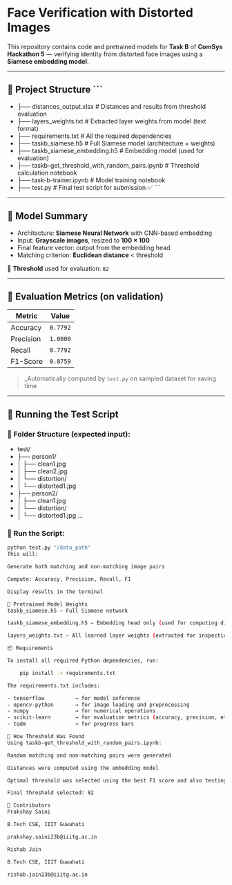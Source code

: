 #  Face Verification with Distorted Images

This repository contains code and pretrained models for **Task B** of **ComSys Hackathon 5** — verifying identity from distorted face images using a **Siamese embedding model**.

---

## 📁 Project Structure ``` 
- ├── distances_output.xlsx # Distances and results from threshold evaluation
- ├── layers_weights.txt # Extracted layer weights from model (text format)
- ├── requirements.txt # All the required dependencies 
- ├── taskb_siamese.h5 # Full Siamese model (architecture + weights)
- ├── taskb_siamese_embedding.h5 # Embedding model (used for evaluation)
- ├── taskb-get_threshold_with_random_pairs.ipynb # Threshold calculation notebook
- ├── task-b-trainer.ipynb # Model training notebook
- ├── test.py # Final test script for submission ✅ ``` 

---

## 🧠 Model Summary

- Architecture: **Siamese Neural Network** with CNN-based embedding
- Input: **Grayscale images**, resized to **100 × 100**
- Final feature vector: output from the embedding head
- Matching criterion: **Euclidean distance** < threshold

📌 **Threshold** used for evaluation: `82`

---

## 🎯 Evaluation Metrics (on validation)

| Metric     | Value     |
|------------|-----------|
| Accuracy   | `0.7792`  |
| Precision  | `1.0000`  |
| Recall     | `0.7792`  |
| F1-Score   | `0.8759`  |

> _Automatically computed by `test.py` on sampled dataset for saving time

---

## 🧪 Running the Test Script

### 🧾 Folder Structure (expected input):

- test/
- ├── person1/
- │ ├── clean1.jpg
- │ ├── clean2.jpg
- │ └── distortion/
- │ └── distorted1.jpg
- ├── person2/
- │ ├── clean1.jpg
- │ └── distortion/
- │ └── distorted1.jpg
...

### 🚀 Run the Script:

```bash
python test.py "/data_path"
This will:

Generate both matching and non-matching image pairs

Compute: Accuracy, Precision, Recall, F1

Display results in the terminal

💾 Pretrained Model Weights
taskb_siamese.h5 – Full Siamese network

taskb_siamese_embedding.h5 – Embedding head only (used for computing distances)

layers_weights.txt – All learned layer weights (extracted for inspection)

📦 Requirements

To install all required Python dependencies, run:

    pip install -r requirements.txt

The requirements.txt includes:

- tensorflow          → for model inference
- opencv-python       → for image loading and preprocessing
- numpy               → for numerical operations
- scikit-learn        → for evaluation metrics (accuracy, precision, etc.)
- tqdm                → for progress bars

🧠 How Threshold Was Found
Using taskb-get_threshold_with_random_pairs.ipynb:

Random matching and non-matching pairs were generated

Distances were computed using the embedding model

Optimal threshold was selected using the best F1 score and also testing all thresholds between 50-100

Final threshold selected: 82

🤝 Contributors
Prakshay Saini

B.Tech CSE, IIIT Guwahati

prakshay.saini23b@iiitg.ac.in

Rishab Jain

B.Tech CSE, IIIT Guwahati

rishab.jain23b@iiitg.ac.in

